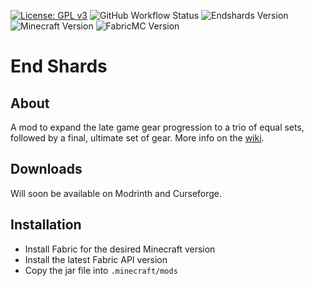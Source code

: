 [![License: GPL v3](https://img.shields.io/badge/License-GPL%20v3-blue.svg)](https://www.gnu.org/licenses/gpl-3.0)
![GitHub Workflow Status](https://img.shields.io/github/workflow/status/asd1o1/endshards/build)
![Endshards Version](https://img.shields.io/github/v/release/asd1o1/endshards?include_prereleases)
![Minecraft Version](https://img.shields.io/badge/Minecraft-1.18.2-blue)
![FabricMC Version](https://img.shields.io/badge/FabricMC-0.48.0%2B1.18.2-blue)
# End Shards
## About
A mod to expand the late game gear progression to a trio of equal sets, followed by a final, ultimate set of gear. More info on the [wiki](https://github.com/asd1o1/endshards/wiki).

## Downloads
Will soon be available on Modrinth and Curseforge.

## Installation
 - Install Fabric for the desired Minecraft version
 - Install the latest Fabric API version
 - Copy the jar file into `.minecraft/mods`



